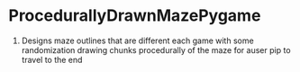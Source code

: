 # ProcedurallyDrawnMazePygame

1. Designs maze outlines that are different each game with some randomization drawing chunks procedurally of the maze for  auser pip to travel to the end
